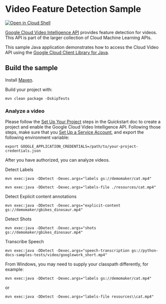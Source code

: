 # Video Feature Detection Sample

<a href="https://console.cloud.google.com/cloudshell/open?git_repo=https://github.com/GoogleCloudPlatform/java-docs-samples&page=editor&open_in_editor=video/cloud-client/README.md">
<img alt="Open in Cloud Shell" src ="http://gstatic.com/cloudssh/images/open-btn.png"></a>

[Google Cloud Video Intelligence API][video] provides feature detection for
videos. This API is part of the larger collection of Cloud Machine Learning
APIs.

This sample Java application demonstrates how to access the Cloud Video API
using the [Google Cloud Client Library for Java][google-cloud-java].

[video]: https://cloud.google.com/video-intelligence/docs/
[google-cloud-java]: https://github.com/GoogleCloudPlatform/google-cloud-java

## Build the sample

Install [Maven](http://maven.apache.org/).

Build your project with:

```
mvn clean package -DskipTests
```

### Analyze a video
Please follow the [Set Up Your Project](https://cloud.google.com/video-intelligence/docs/getting-started#set_up_your_project)
steps in the Quickstart doc to create a project and enable the Google Cloud
Video Intelligence API. Following those steps, make sure that you
[Set Up a Service Account](https://cloud.google.com/video-intelligence/docs/common/auth#set_up_a_service_account),
and export the following environment variable:

```
export GOOGLE_APPLICATION_CREDENTIALS=/path/to/your-project-credentials.json
```

After you have authorized, you can analyze videos.

Detect Labels
```
mvn exec:java -DDetect -Dexec.args="labels gs://demomaker/cat.mp4"

mvn exec:java -DDetect -Dexec.args="labels-file ./resources/cat.mp4"
```

Detect Explicit content annotations
```
mvn exec:java -DDetect -Dexec.args="explicit-content gs://demomaker/gbikes_dinosaur.mp4"
```

Detect Shots
```
mvn exec:java -DDetect -Dexec.args="shots gs://demomaker/gbikes_dinosaur.mp4"
```

Transcribe Speech
```
mvn exec:java -DDetect -Dexec.args="speech-transcription gs://python-docs-samples-tests/video/googlework_short.mp4"
```

From Windows, you may need to supply your classpath differently, for example:
```
mvn exec:java -DDetect -Dexec.args="labels gs://demomaker/cat.mp4"
```
or
```
mvn exec:java -DDetect -Dexec.args="labels-file resources\\cat.mp4"
```
